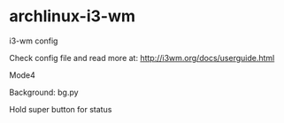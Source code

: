 # archlinux-i3-wm
i3-wm config

Check config file and read more at: http://i3wm.org/docs/userguide.html

Mode4

Background: bg.py

Hold super button for status
